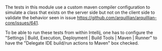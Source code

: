 The tests in this module use a custom maven compiler configuration to simulate a class that exists on the server side but not on the client side to validate the behavior seen in issue
https://github.com/arquillian/arquillian-core/issues/641.

To be able to run these tests from within Intellij, one has to configure the 
"Settings | Build, Execution, Deployment | Build Tools | Maven | Runner" to have the "Delegate IDE build/run actions to Maven" box checked.

